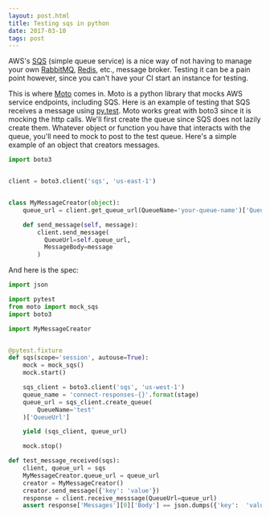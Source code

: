 ```yaml
---
layout: post.html
title: Testing sqs in python
date: 2017-03-10
tags: post
---
```


AWS's [SQS](https://aws.amazon.com/sqs/) (simple queue service) is a nice way of not having to manage your own
[RabbitMQ](https://www.rabbitmq.com/), [Redis](https://redis.io/), etc., message broker. Testing it can be a
pain point however, since you can't have your CI start an instance for testing.

This is where [Moto](https://github.com/spulec/moto) comes in. Moto is a python library that mocks AWS service
endpoints, including SQS. Here is an example of testing that SQS receives a message using [py.test](http://doc.pytest.org/en/latest/). Moto works great with boto3 since it is mocking the http calls. We'll first create the queue since
SQS does not lazily create them. Whatever object or function you have that interacts with the queue, you'll need
to mock to post to the test queue. Here's a simple example of an object that creators messages.

```python
import boto3


client = boto3.client('sqs', 'us-east-1')


class MyMessageCreator(object):
    queue_url = client.get_queue_url(QueueName='your-queue-name')['QueueUrl']

    def send_message(self, message):
        client.send_message(
          QueueUrl=self.queue_url,
          MessageBody=message
        )
```

And here is the spec:

```python
import json

import pytest
from moto import mock_sqs
import boto3

import MyMessageCreator


@pytest.fixture
def sqs(scope='session', autouse=True):
    mock = mock_sqs()
    mock.start()

    sqs_client = boto3.client('sqs', 'us-west-1')
    queue_name = 'connect-responses-{}'.format(stage)
    queue_url = sqs_client.create_queue(
        QueueName='test'
    )['QueueUrl']

    yield (sqs_client, queue_url)

    mock.stop()

def test_message_received(sqs):
    client, queue_url = sqs
    MyMessageCreator.queue_url = queue_url
    creator = MyMessageCreator()
    creator.send_message({'key': 'value'})
    response = client.receive_messsage(QueueUrl=queue_url)
    assert response['Messages'][0]['Body'] == json.dumps({'key':  'value'})
```
